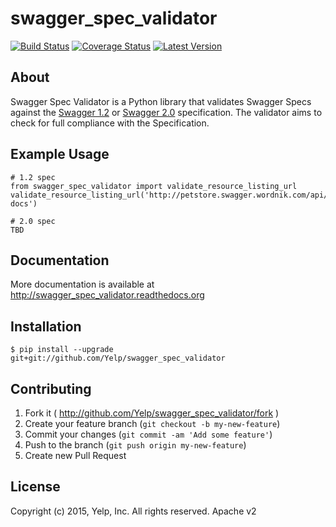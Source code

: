# swagger_spec_validator
[![Build Status](https://travis-ci.org/Yelp/swagger_spec_validator.svg?branch=master)](https://travis-ci.org/Yelp/swagger_spec_validator) 
[![Coverage Status](https://coveralls.io/repos/Yelp/swagger_spec_validator/badge.svg)](https://coveralls.io/r/Yelp/swagger_spec_validator)
[![Latest Version](https://pypip.in/version/swagger_spec_validator/badge.svg)](https://pypi.python.org/pypi/swagger_spec_validator/)

## About

Swagger Spec Validator is a Python library that validates Swagger Specs against the [Swagger 1.2](https://github.com/swagger-api/swagger-spec/blob/master/versions/1.2.md) or [Swagger 2.0](https://github.com/swagger-api/swagger-spec/blob/master/versions/2.0.md) specification.  The validator aims to check for full compliance with the Specification.

## Example Usage

    # 1.2 spec
    from swagger_spec_validator import validate_resource_listing_url
    validate_resource_listing_url('http://petstore.swagger.wordnik.com/api/api-docs')

    # 2.0 spec
    TBD

## Documentation

More documentation is available at http://swagger_spec_validator.readthedocs.org

## Installation

    $ pip install --upgrade git+git://github.com/Yelp/swagger_spec_validator

## Contributing

1. Fork it ( http://github.com/Yelp/swagger_spec_validator/fork )
2. Create your feature branch (`git checkout -b my-new-feature`)
3. Commit your changes (`git commit -am 'Add some feature'`)
4. Push to the branch (`git push origin my-new-feature`)
5. Create new Pull Request

## License

Copyright (c) 2015, Yelp, Inc. All rights reserved.
Apache v2
